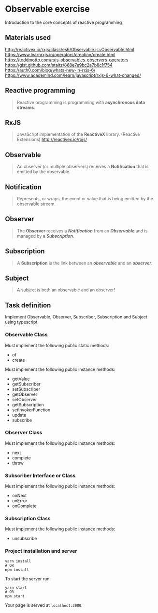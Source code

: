 # Observable exercise

Introduction to the core concepts of reactive programming

## Materials used

http://reactivex.io/rxjs/class/es6/Observable.js~Observable.html
https://www.learnrxjs.io/operators/creation/create.html
https://toddmotto.com/rxjs-observables-observers-operators
https://gist.github.com/staltz/868e7e9bc2a7b8c1f754
https://auth0.com/blog/whats-new-in-rxjs-6/
https://www.academind.com/learn/javascript/rxjs-6-what-changed/

## Reactive programming

> Reactive programming is programming with **asynchronous data streams**.

## RxJS

> JavaScript implementation of the **ReactiveX** library. (Reactive Extensions) http://reactivex.io/rxjs/

## Observable

> An observer (or multiple observers) receives a **Notification** that is emitted by the observable.

## Notification

> Represents, or wraps, the event or value that is being emitted by the observable stream.

## Observer

> The **Observer** receives a **_Notification_** from an **_Observable_** and is managed by a **_Subscription_**.

## Subscription

> A **Subscription** is the link between an **_observable_** and an **_observer_**.

## Subject

> A subject is both an observable and an observer!

## Task definition

Implement Observable, Observer, Subscriber, Subscription and Subject using typescript.

### Observable Class

Must implement the following public static methods:

- of
- create

Must implement the following public instance methods:

- getValue
- getSubscriber
- setSubscriber
- getObserver
- setObserver
- getSubscription
- setInvokerFunction
- update
- subscribe

### Observer Class

Must implement the following public instance methods:

- next
- complete
- throw

### Subscriber Interface or Class

Must implement the following public instance methods:

- onNext
- onError
- onComplete

### Subscription Class

Must implement the following public instance methods:

- unsubscribe

### Project installation and server

```
yarn install
# OR
npm install
```

To start the server run:

```
yarn start
# OR
npm start
```

Your page is served at `localhost:3000`.
